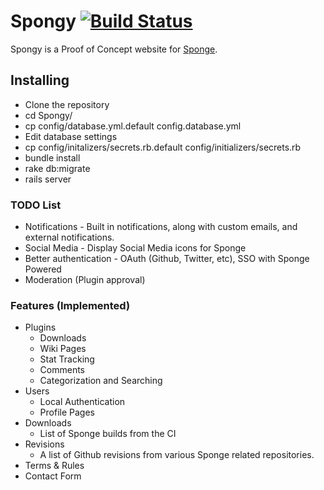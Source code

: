 # Spongy [![Build Status](https://travis-ci.org/Jake0oo0/Spongy.svg?branch=master)](https://travis-ci.org/Jake0oo0/Spongy)

Spongy is a Proof of Concept website for [Sponge](http://forums.spongepowered.org/).


## Installing

* Clone the repository
* cd Spongy/
* cp config/database.yml.default config.database.yml
* Edit database settings
* cp config/initalizers/secrets.rb.default config/initializers/secrets.rb
* bundle install
* rake db:migrate
* rails server


### TODO List

* Notifications - Built in notifications, along with custom emails, and external notifications.
* Social Media - Display Social Media icons for Sponge
* Better authentication - OAuth (Github, Twitter, etc), SSO with Sponge Powered
* Moderation (Plugin approval)

### Features (Implemented)
* Plugins
  * Downloads
  * Wiki Pages
  * Stat Tracking
  * Comments
  * Categorization and Searching
* Users
  * Local Authentication
  * Profile Pages
* Downloads
  * List of Sponge builds from the CI
* Revisions
  * A list of Github revisions from various Sponge related repositories.
* Terms & Rules
* Contact Form
